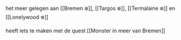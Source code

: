 het meer gelegen aan [[Bremen ❄️]], [[Targos ❄️]], [[Termalaine ❄️]] en [[Lonelywood ❄️]]

heeft iets te maken met de quest [[Monster in meer van Bremen]]